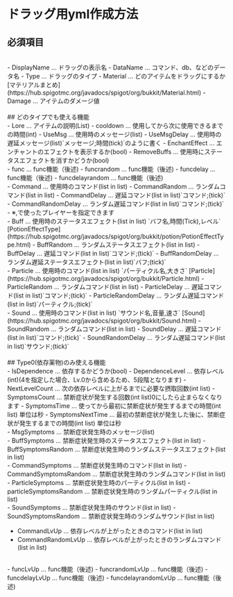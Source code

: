 # ドラッグ用yml作成方法
## 必須項目
<br/>
- DisplayName ... ドラッグの表示名
- DataName ... コマンド、db、などのデータ名
- Type ... ドラッグのタイプ
- Material ... どのアイテムをドラッグにするか[マテリアルまとめ](https://hub.spigotmc.org/javadocs/spigot/org/bukkit/Material.html)
- Damage ... アイテムのダメージ値
<br/>
<br/>
## どのタイプでも使える機能
<br/>
- Lore ... アイテムの説明(List)
- cooldown ... 使用してから次に使用できるまでの時間(int)
- UseMsg ... 使用時のメッセージ(list)
- UseMsgDelay ... 使用時の遅延メッセージ(list)`メッセージ;時間(tick)`のように書く
- EnchantEffect ... エンチャントのエフェクトを表示するか(bool)
- RemoveBuffs ... 使用時にステータスエフェクトを消すかどうか(bool)
<br/>
- func ... func機能（後述)
- funcrandom ... func機能（後述)
- funcdelay ... func機能（後述)
- funcdelayrandom ... func機能（後述)
<br/>
- Command ... 使用時のコマンド(list in list)
- CommandRandom ... ランダムコマンド(list in list)
- CommandDelay ... 遅延コマンド(list in list)`コマンド;(tick)`
- CommandRandomDelay ... ランダム遅延コマンド(list in list)`コマンド;(tick)`
- ※<player>,で使ったプレイヤーを指定できます
<br/>
- Buff ... 使用時のステータスエフェクト(list in list) `バフ名,時間(Tick),レベル` [PotionEffectType](https://hub.spigotmc.org/javadocs/spigot/org/bukkit/potion/PotionEffectType.html)
- BuffRandom ... ランダムステータスエフェクト(list in list)
- BuffDelay ... 遅延コマンド(list in list)`コマンド;(tick)`
- BuffRandomDelay ... ランダム遅延ステータスエフェクト(list in list)`バフ;(tick)`
<br/>
- Particle ... 使用時のコマンド(list in list) `パーティクル名,大きさ` [Particle](https://hub.spigotmc.org/javadocs/spigot/org/bukkit/Particle.html)
- ParticleRandom ... ランダムコマンド(list in list)
- ParticleDelay ... 遅延コマンド(list in list)`コマンド;(tick)`
- ParticleRandomDelay ... ランダム遅延コマンド(list in list)`パーティクル;(tick)`
<br/>
- Sound ... 使用時のコマンド(list in list) `サウンド名,音量,速さ` [Sound](https://hub.spigotmc.org/javadocs/spigot/org/bukkit/Sound.html)
- SoundRandom ... ランダムコマンド(list in list)
- SoundDelay ... 遅延コマンド(list in list)`コマンド;(tick)`
- SoundRandomDelay ... ランダム遅延コマンド(list in list)`サウンド;(tick)`
<br/>
<br/>
## Type0(依存薬物)のみ使える機能
<br/>
- IsDependence ... 依存するかどうか(bool)
- DependenceLevel ... 依存レベル(int)(4を指定した場合、Lv.0から含めるため、5段階となります)
- NextLevelCount ... 次の依存レベルに上がるまでに必要な摂取回数(int list)
- SymptomsCount ... 禁断症状が発生する回数(int list)0にしたら止まらなくなります
- SymptomsTime ... 使ってから最初に禁断症状が発生するまでの時間(int list) 単位は秒
- SymptomsNextTime ... 最初の禁断症状が発生した後に、禁断症状が発生するまでの時間(int list) 単位は秒
<br/>
- MsgSymptoms ... 禁断症状発生時のメッセージ(list)
<br/>
- BuffSymptoms ... 禁断症状発生時のステータスエフェクト(list in list)
- BuffSymptomsRandom ... 禁断症状発生時のランダムステータスエフェクト(list in list)
<br/>
- CommandSymptoms ... 禁断症状発生時のコマンド(list in list)
- CommandSymptomsRandom ... 禁断症状発生時のランダムコマンド(list in list)
<br/>
- ParticleSymptoms ... 禁断症状発生時のパーティクル(list in list)
- particleSymptomsRandom ... 禁断症状発生時のランダムパーティクル(list in list)
<br/>
- SoundSymptoms ... 禁断症状発生時のサウンド(list in list)
- SoundSymptomsRandom ... 禁断症状発生時のランダムサウンド(list in list)

- CommandLvUp ... 依存レベルが上がったときのコマンド(list in list)
- CommandRandomLvUp ... 依存レベルが上がったときのランダムコマンド(list in list)
<br/>
- funcLvUp ... func機能（後述)
- funcrandomLvUp ... func機能（後述)
- funcdelayLvUp ... func機能（後述)
- funcdelayrandomLvUp ... func機能（後述)

